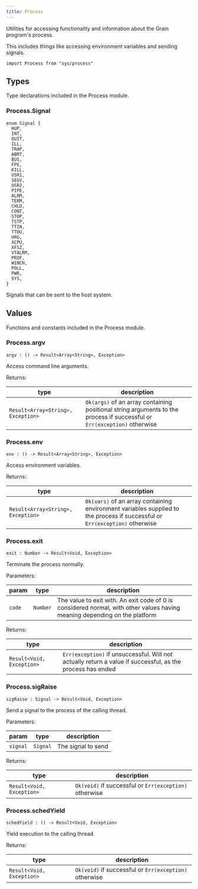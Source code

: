 ```yaml
---
title: Process
---
```


Utilities for accessing functionality and information about the Grain program's process.

This includes things like accessing environment variables and sending signals.

```grain
import Process from "sys/process"
```

## Types

Type declarations included in the Process module.

### Process.**Signal**

```grain
enum Signal {
  HUP,
  INT,
  QUIT,
  ILL,
  TRAP,
  ABRT,
  BUS,
  FPE,
  KILL,
  USR1,
  SEGV,
  USR2,
  PIPE,
  ALRM,
  TERM,
  CHLD,
  CONT,
  STOP,
  TSTP,
  TTIN,
  TTOU,
  URG,
  XCPU,
  XFSZ,
  VTALRM,
  PROF,
  WINCH,
  POLL,
  PWR,
  SYS,
}
```

Signals that can be sent to the host system.

## Values

Functions and constants included in the Process module.

### Process.**argv**

```grain
argv : () -> Result<Array<String>, Exception>
```

Access command line arguments.

Returns:

|type|description|
|----|-----------|
|`Result<Array<String>, Exception>`|`Ok(args)` of an array containing positional string arguments to the process if successful or `Err(exception)` otherwise|

### Process.**env**

```grain
env : () -> Result<Array<String>, Exception>
```

Access environment variables.

Returns:

|type|description|
|----|-----------|
|`Result<Array<String>, Exception>`|`Ok(vars)` of an array containing environment variables supplied to the process if successful or `Err(exception)` otherwise|

### Process.**exit**

```grain
exit : Number -> Result<Void, Exception>
```

Terminate the process normally.

Parameters:

|param|type|description|
|-----|----|-----------|
|`code`|`Number`|The value to exit with. An exit code of 0 is considered normal, with other values having meaning depending on the platform|

Returns:

|type|description|
|----|-----------|
|`Result<Void, Exception>`|`Err(exception)` if unsuccessful. Will not actually return a value if successful, as the process has ended|

### Process.**sigRaise**

```grain
sigRaise : Signal -> Result<Void, Exception>
```

Send a signal to the process of the calling thread.

Parameters:

|param|type|description|
|-----|----|-----------|
|`signal`|`Signal`|The signal to send|

Returns:

|type|description|
|----|-----------|
|`Result<Void, Exception>`|`Ok(void)` if successful or `Err(exception)` otherwise|

### Process.**schedYield**

```grain
schedYield : () -> Result<Void, Exception>
```

Yield execution to the calling thread.

Returns:

|type|description|
|----|-----------|
|`Result<Void, Exception>`|`Ok(void)` if successful or `Err(exception)` otherwise|

